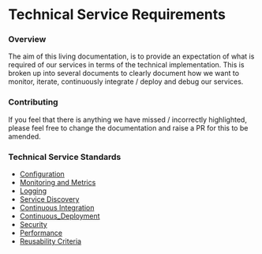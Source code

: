 # Technical Service Requirements

### Overview

The aim of this living documentation, is to provide an expectation of what is required of our services in terms
of the technical implementation. This is broken up into several documents to clearly document how we want to monitor,
iterate, continuously integrate / deploy and debug our services.

### Contributing

If you feel that there is anything we have missed / incorrectly highlighted, please feel free to change the documentation
and raise a PR for this to be amended.

### Technical Service Standards

* [Configuration](docs/configuration.md)
* [Monitoring and Metrics](docs/monitoring_metrics.md)
* [Logging](docs/logging.md)
* [Service Discovery](docs/service_discovery.md)
* [Continuous Integration](docs/ci.md)
* [Continuous_Deployment](docs/cd.md)
* [Security](docs/security.md)
* [Performance](docs/performance.md)
* [Reusability Criteria](docs/reusability.md)
